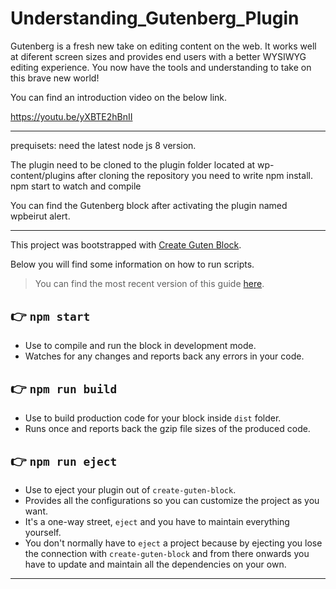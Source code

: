 # Understanding_Gutenberg_Plugin
Gutenberg is a fresh new take on editing content on the web. 
It works well at diferent screen sizes and provides end users with a better WYSIWYG editing experience. 
You now have the tools and understanding to take on this brave new world!

You can find an introduction video on the below link.

https://youtu.be/yXBTE2hBnII

---
prequisets:
need the latest node js 8 version.

The plugin need to be cloned to the plugin folder located at wp-content/plugins
after cloning the repository you need to write npm install.
npm start to watch and compile 

You can find the Gutenberg block after activating the plugin named wpbeirut alert.

---

This project was bootstrapped with [Create Guten Block](https://github.com/ahmadawais/create-guten-block).

Below you will find some information on how to run scripts.

>You can find the most recent version of this guide [here](https://github.com/ahmadawais/create-guten-block).

## 👉  `npm start`
- Use to compile and run the block in development mode.
- Watches for any changes and reports back any errors in your code.

## 👉  `npm run build`
- Use to build production code for your block inside `dist` folder.
- Runs once and reports back the gzip file sizes of the produced code.

## 👉  `npm run eject`
- Use to eject your plugin out of `create-guten-block`.
- Provides all the configurations so you can customize the project as you want.
- It's a one-way street, `eject` and you have to maintain everything yourself.
- You don't normally have to `eject` a project because by ejecting you lose the connection with `create-guten-block` and from there onwards you have to update and maintain all the dependencies on your own.

---
